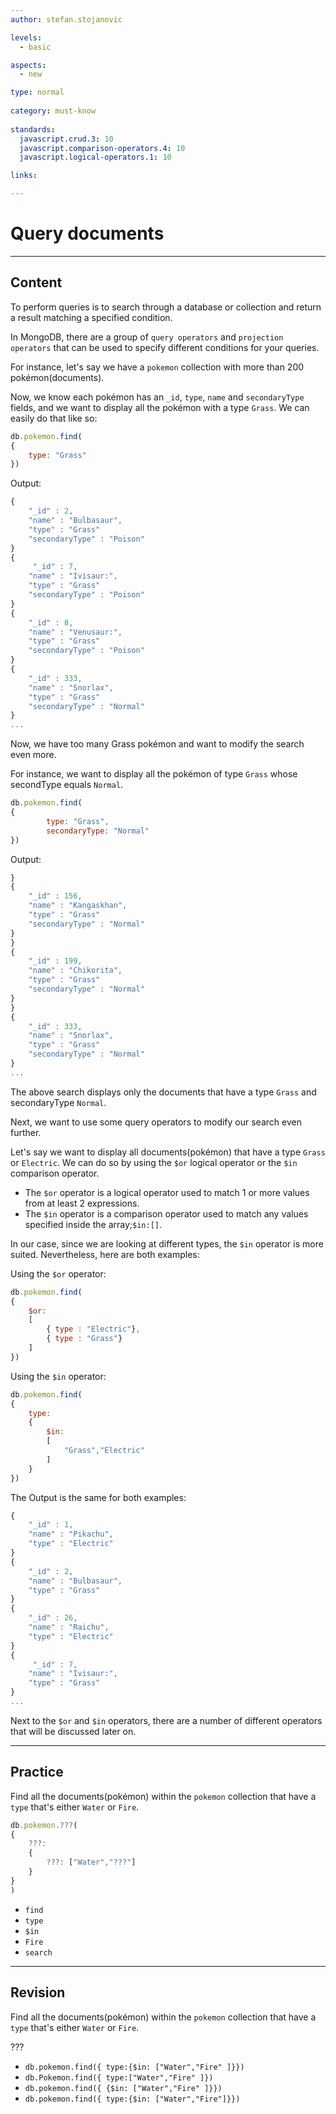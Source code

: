 ```yaml
---
author: stefan.stojanovic

levels:
  - basic

aspects:
  - new

type: normal
    
category: must-know
    
standards:
  javascript.crud.3: 10
  javascript.comparison-operators.4: 10
  javascript.logical-operators.1: 10

links:

---
```

# Query documents
---
## Content

To perform queries is to search through a database or collection and return a result matching a specified condition.

In MongoDB, there are a group of `query operators` and `projection operators` that can be used to specify different conditions for your queries.

For instance, let's say we have a `pokemon` collection with more than 200 pokémon(documents).

Now, we know each pokémon has an `_id`, `type`, `name` and `secondaryType` fields, and we want to display all the pokémon with a type `Grass`. We can easily do that like so:

```javascript
db.pokemon.find(
{
    type: "Grass"
})
```
Output:
```javascript
{ 
    "_id" : 2,
    "name" : "Bulbasaur",
    "type" : "Grass" 
    "secondaryType" : "Poison" 
}
{
     "_id" : 7,
    "name" : "Ivisaur:",
    "type" : "Grass" 
    "secondaryType" : "Poison" 
}
{ 
    "_id" : 8,
    "name" : "Venusaur:", 
    "type" : "Grass" 
    "secondaryType" : "Poison" 
}
{ 
    "_id" : 333,
    "name" : "Snorlax",
    "type" : "Grass"
    "secondaryType" : "Normal" 
}
...
```
Now, we have too many Grass pokémon and want to modify the search even more.

For instance, we want to display all the pokémon of type `Grass` whose secondType equals `Normal`.

```javascript
db.pokemon.find(
{
        type: "Grass",
        secondaryType: "Normal"
})
```
Output:
```javascript
}
{ 
    "_id" : 156,
    "name" : "Kangaskhan",
    "type" : "Grass"
    "secondaryType" : "Normal" 
}
}
{ 
    "_id" : 199,
    "name" : "Chikorita",
    "type" : "Grass"
    "secondaryType" : "Normal" 
}
}
{ 
    "_id" : 333,
    "name" : "Snorlax",
    "type" : "Grass"
    "secondaryType" : "Normal" 
}
...
```
The above search displays only the documents that have a type `Grass` and secondaryType `Normal`.

Next, we want to use some query operators to modify our search even further.

Let's say we want to display all documents(pokémon) that have a type `Grass` or `Electric`. We can do so by using the `$or` logical operator or the `$in` comparison operator.

- The `$or` operator is a logical operator used to match 1 or more values from at least 2 expressions.
- The `$in` operator is a comparison operator used to match any values specified inside the array;`$in:[]`.

In our case, since we are looking at different types, the `$in` operator is more suited. Nevertheless, here are both examples:

Using the `$or` operator:
```javascript
db.pokemon.find(
{
    $or: 
    [ 
        { type : "Electric"},
        { type : "Grass"} 
    ]    
})
```
Using the `$in` operator:
```javascript
db.pokemon.find(
{ 
    type:
    {
        $in:
        [
            "Grass","Electric" 
        ]
    }
})
```
The Output is the same for both examples:
```javascript
{ 
    "_id" : 1, 
    "name" : "Pikachu", 
    "type" : "Electric" 
}
{ 
    "_id" : 2,
    "name" : "Bulbasaur",
    "type" : "Grass" 
}
{ 
    "_id" : 26,
    "name" : "Raichu",
    "type" : "Electric" 
}
{
     "_id" : 7,
    "name" : "Ivisaur:", 
    "type" : "Grass" 
}
...
```

Next to the `$or` and `$in` operators, there are a number of different operators that will be discussed later on.

---
## Practice

Find all the documents(pokémon) within the `pokemon` collection that have a `type` that's either `Water` or `Fire`.

```javascript
db.pokemon.???(
{   
    ???:
    {
        ???: ["Water","???"]
    }
}
)
```

* `find`
* `type`
* `$in`
* `Fire`
* `search`

---
## Revision

Find all the documents(pokémon) within the `pokemon` collection that have a `type` that's either `Water` or `Fire`.

???

* `db.pokemon.find({ type:{$in: ["Water","Fire" ]}})`
* `db.Pokemon.find({ type:["Water","Fire" ]})`
* `db.pokemon.find({ {$in: ["Water","Fire" ]}})`
* `db.pokemon.find({ type:{$in: ["Water","Fire"]}})`

